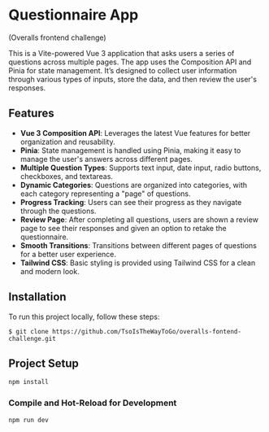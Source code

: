 # Questionnaire App 
(Overalls frontend challenge)

This is a Vite-powered Vue 3 application that asks users a series of questions across multiple pages. The app uses the Composition API and Pinia for state management. It’s designed to collect user information through various types of inputs, store the data, and then review the user's responses.

## Features

- **Vue 3 Composition API**: Leverages the latest Vue features for better organization and reusability.
- **Pinia**: State management is handled using Pinia, making it easy to manage the user's answers across different pages.
- **Multiple Question Types**: Supports text input, date input, radio buttons, checkboxes, and textareas.
- **Dynamic Categories**: Questions are organized into categories, with each category representing a "page" of questions.
- **Progress Tracking**: Users can see their progress as they navigate through the questions.
- **Review Page**: After completing all questions, users are shown a review page to see their responses and given an option to retake the questionnaire.
- **Smooth Transitions**: Transitions between different pages of questions for a better user experience.
- **Tailwind CSS**: Basic styling is provided using Tailwind CSS for a clean and modern look.

## Installation

To run this project locally, follow these steps:
```
$ git clone https://github.com/TsoIsTheWayToGo/overalls-fontend-challenge.git
```

## Project Setup

```sh
npm install
```

### Compile and Hot-Reload for Development

```sh
npm run dev
```

